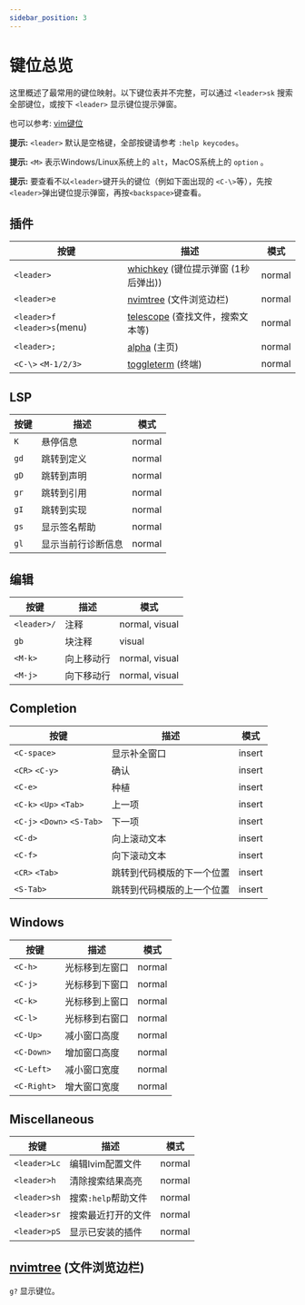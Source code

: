 ```yaml
---
sidebar_position: 3
---
```


# 键位总览

这里概述了最常用的键位映射。以下键位表并不完整，可以通过 `<leader>sk` 搜索全部键位，或按下 `<leader>` 显示键位提示弹窗。

也可以参考:
[vim键位](https://devhints.io/vim)

**提示:** `<leader>` 默认是空格键，全部按键请参考 `:help keycodes`。

**提示:** `<M>` 表示Windows/Linux系统上的 `alt`，MacOS系统上的 `option` 。

**提示:** 要查看不以`<leader>`键开头的键位（例如下面出现的 `<C-\>`等），先按`<leader>`弹出键位提示弹窗，再按`<backspace>`键查看。

## 插件

| 按键                           | 描述                                                                                     | 模式   |
| ----------------------------- | ----------------------------------------------------------------------------------------------- | ------ |
| `<leader>`                    | [whichkey](https://github.com/folke/which-key.nvim) (键位提示弹窗 (1秒后弹出))        | normal |
| `<leader>e`                   | [nvimtree](https://github.com/nvim-tree/nvim-tree.lua) (文件浏览边栏)                     | normal |
| `<leader>f` `<leader>s`(menu) | [telescope](https://github.com/nvim-telescope/telescope.nvim) (查找文件，搜索文本等) | normal |
| `<leader>;`                   | [alpha](https://github.com/goolord/alpha-nvim) (主页)                                      | normal |
| `<C-\>` `<M-1/2/3>`           | [toggleterm](https://github.com/akinsho/toggleterm.nvim) (终端)                             | normal |

## LSP

| 按键  | 描述           | 模式   |
| ---- | --------------------- | ------ |
| `K`  | 悬停信息    | normal |
| `gd` | 跳转到定义      | normal |
| `gD` | 跳转到声明     | normal |
| `gr` | 跳转到引用      | normal |
| `gI` | 跳转到实现   | normal |
| `gs` | 显示签名帮助   | normal |
| `gl` | 显示当前行诊断信息 | normal |

## 编辑

| 按键         | 描述       | 模式           |
| ----------- | ----------------- | -------------- |
| `<leader>/` | 注释           | normal, visual |
| `gb`        | 块注释     | visual         |
| `<M-k>`     | 向上移动行   | normal, visual |
| `<M-j>`     | 向下移动行 | normal, visual |

## Completion

| 按键                        | 描述                            | 模式   |
| -------------------------- | -------------------------------------- | ------ |
| `<C-space>`                | 显示补全窗口                   | insert |
| `<CR>` `<C-y>`             | 确认                                | insert |
| `<C-e>`                    | 种植                                  | insert |
| `<C-k>` `<Up>` `<Tab>`     | 上一项                  | insert |
| `<C-j>` `<Down>` `<S-Tab>` | 下一项                       | insert |
| `<C-d>`                    | 向上滚动文本                         | insert |
| `<C-f>`                    | 向下滚动文本                       | insert |
| `<CR>` `<Tab>`             | 跳转到代码模版的下一个位置     | insert |
| `<S-Tab>`                  | 跳转到代码模版的上一个位置 | insert |

## Windows

| 按键         | 描述            | 模式   |
| ----------- | ---------------------- | ------ |
| `<C-h>`     | 光标移到左窗口      | normal |
| `<C-j>`     | 光标移到下窗口     | normal |
| `<C-k>`     | 光标移到上窗口     | normal |
| `<C-l>`     | 光标移到右窗口     | normal |
| `<C-Up>`    | 减小窗口高度 | normal |
| `<C-Down>`  | 增加窗口高度 | normal |
| `<C-Left>`  | 减小窗口宽度 | normal |
| `<C-Right>` | 增大窗口宽度  | normal |

## Miscellaneous

| 按键          | 描述               | 模式   |
| ------------ | ------------------------- | ------ |
| `<leader>Lc` | 编辑lvim配置文件           | normal |
| `<leader>h`  | 清除搜索结果高亮 | normal |
| `<leader>sh` | 搜索`:help`帮助文件    | normal |
| `<leader>sr` | 搜索最近打开的文件         | normal |
| `<leader>pS` | 显示已安装的插件 | normal |

## [nvimtree](https://github.com/nvim-tree/nvim-tree.lua) (文件浏览边栏)

`g?` 显示键位。
